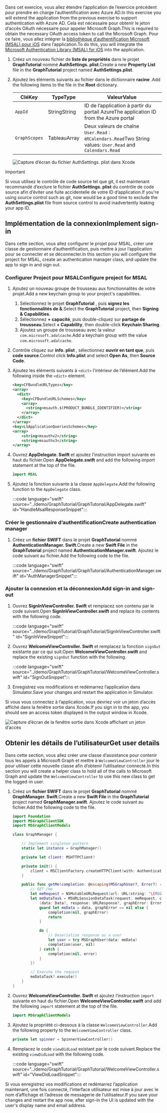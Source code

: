 <!-- markdownlint-disable MD002 MD041 -->

<span data-ttu-id="9318c-101">Dans cet exercice, vous allez étendre l’application de l’exercice précédent pour prendre en charge l’authentification avec Azure AD.</span><span class="sxs-lookup"><span data-stu-id="9318c-101">In this exercise you will extend the application from the previous exercise to support authentication with Azure AD.</span></span> <span data-ttu-id="9318c-102">Cela est nécessaire pour obtenir le jeton d’accès OAuth nécessaire pour appeler Microsoft Graph.</span><span class="sxs-lookup"><span data-stu-id="9318c-102">This is required to obtain the necessary OAuth access token to call the Microsoft Graph.</span></span> <span data-ttu-id="9318c-103">Pour ce faire, vous allez intégrer la [bibliothèque d’authentification Microsoft (MSAL) pour iOS](https://github.com/AzureAD/microsoft-authentication-library-for-objc) dans l’application.</span><span class="sxs-lookup"><span data-stu-id="9318c-103">To do this, you will integrate the [Microsoft Authentication Library (MSAL) for iOS](https://github.com/AzureAD/microsoft-authentication-library-for-objc) into the application.</span></span>

1. <span data-ttu-id="9318c-104">Créez un nouveau fichier de **liste de propriétés** dans le projet **GraphTutorial** nommé **AuthSettings. plist**.</span><span class="sxs-lookup"><span data-stu-id="9318c-104">Create a new **Property List** file in the **GraphTutorial** project named **AuthSettings.plist**.</span></span>
1. <span data-ttu-id="9318c-105">Ajoutez les éléments suivants au fichier dans le dictionnaire **racine** .</span><span class="sxs-lookup"><span data-stu-id="9318c-105">Add the following items to the file in the **Root** dictionary.</span></span>

    | <span data-ttu-id="9318c-106">Clé</span><span class="sxs-lookup"><span data-stu-id="9318c-106">Key</span></span> | <span data-ttu-id="9318c-107">Type</span><span class="sxs-lookup"><span data-stu-id="9318c-107">Type</span></span> | <span data-ttu-id="9318c-108">Valeur</span><span class="sxs-lookup"><span data-stu-id="9318c-108">Value</span></span> |
    |-----|------|-------|
    | `AppId` | <span data-ttu-id="9318c-109">String</span><span class="sxs-lookup"><span data-stu-id="9318c-109">String</span></span> | <span data-ttu-id="9318c-110">ID de l’application à partir du portail Azure</span><span class="sxs-lookup"><span data-stu-id="9318c-110">The application ID from the Azure portal</span></span> |
    | `GraphScopes` | <span data-ttu-id="9318c-111">Tableau</span><span class="sxs-lookup"><span data-stu-id="9318c-111">Array</span></span> | <span data-ttu-id="9318c-112">Deux valeurs de chaîne `User.Read` : et`Calendars.Read`</span><span class="sxs-lookup"><span data-stu-id="9318c-112">Two String values: `User.Read` and `Calendars.Read`</span></span> |

    ![Capture d’écran du fichier AuthSettings. plist dans Xcode](./images/auth-settings.png)

> [!IMPORTANT]
> <span data-ttu-id="9318c-114">Si vous utilisez le contrôle de code source tel que git, il est maintenant recommandé d’exclure le fichier **AuthSettings. plist** du contrôle de code source afin d’éviter une fuite accidentelle de votre ID d’application.</span><span class="sxs-lookup"><span data-stu-id="9318c-114">If you're using source control such as git, now would be a good time to exclude the **AuthSettings.plist** file from source control to avoid inadvertently leaking your app ID.</span></span>

## <a name="implement-sign-in"></a><span data-ttu-id="9318c-115">Implémentation de la connexion</span><span class="sxs-lookup"><span data-stu-id="9318c-115">Implement sign-in</span></span>

<span data-ttu-id="9318c-116">Dans cette section, vous allez configurer le projet pour MSAL, créer une classe de gestionnaire d’authentification, puis mettre à jour l’application pour se connecter et se déconnecter.</span><span class="sxs-lookup"><span data-stu-id="9318c-116">In this section you will configure the project for MSAL, create an authentication manager class, and update the app to sign in and sign out.</span></span>

### <a name="configure-project-for-msal"></a><span data-ttu-id="9318c-117">Configurer Project pour MSAL</span><span class="sxs-lookup"><span data-stu-id="9318c-117">Configure project for MSAL</span></span>

1. <span data-ttu-id="9318c-118">Ajoutez un nouveau groupe de trousseau aux fonctionnalités de votre projet.</span><span class="sxs-lookup"><span data-stu-id="9318c-118">Add a new keychain group to your project's capabilities.</span></span>
    1. <span data-ttu-id="9318c-119">Sélectionnez le projet **GraphTutorial** , puis **signez les fonctionnalités de &**.</span><span class="sxs-lookup"><span data-stu-id="9318c-119">Select the **GraphTutorial** project, then **Signing & Capabilities**.</span></span>
    1. <span data-ttu-id="9318c-120">Sélectionnez **+ capacité**, puis double-cliquez sur **partage de trousseau**.</span><span class="sxs-lookup"><span data-stu-id="9318c-120">Select **+ Capability**, then double-click **Keychain Sharing**.</span></span>
    1. <span data-ttu-id="9318c-121">Ajoutez un groupe de trousseau avec la valeur `com.microsoft.adalcache`.</span><span class="sxs-lookup"><span data-stu-id="9318c-121">Add a keychain group with the value `com.microsoft.adalcache`.</span></span>

1. <span data-ttu-id="9318c-122">Contrôle cliquez sur **info. plist** , sélectionnez **ouvrir en tant que**, puis **code source**.</span><span class="sxs-lookup"><span data-stu-id="9318c-122">Control click **Info.plist** and select **Open As**, then **Source Code**.</span></span>
1. <span data-ttu-id="9318c-123">Ajoutez les éléments suivants à `<dict>` l’intérieur de l’élément.</span><span class="sxs-lookup"><span data-stu-id="9318c-123">Add the following inside the `<dict>` element.</span></span>

    ```xml
    <key>CFBundleURLTypes</key>
    <array>
      <dict>
        <key>CFBundleURLSchemes</key>
        <array>
          <string>msauth.$(PRODUCT_BUNDLE_IDENTIFIER)</string>
        </array>
      </dict>
    </array>
    <key>LSApplicationQueriesSchemes</key>
    <array>
        <string>msauthv2</string>
        <string>msauthv3</string>
    </array>
    ```

1. <span data-ttu-id="9318c-124">Ouvrez **AppDelegate. Swift** et ajoutez l’instruction import suivante en haut du fichier.</span><span class="sxs-lookup"><span data-stu-id="9318c-124">Open **AppDelegate.swift** and add the following import statement at the top of the file.</span></span>

    ```Swift
    import MSAL
    ```

1. <span data-ttu-id="9318c-125">Ajoutez la fonction suivante à la classe `AppDelegate`.</span><span class="sxs-lookup"><span data-stu-id="9318c-125">Add the following function to the `AppDelegate` class.</span></span>

    :::code language="swift" source="../demo/GraphTutorial/GraphTutorial/AppDelegate.swift" id="HandleMsalResponseSnippet":::

### <a name="create-authentication-manager"></a><span data-ttu-id="9318c-126">Créer le gestionnaire d’authentification</span><span class="sxs-lookup"><span data-stu-id="9318c-126">Create authentication manager</span></span>

1. <span data-ttu-id="9318c-127">Créez un **fichier SWIFT** dans le projet **GraphTutorial** nommé **AuthenticationManager. Swift**.</span><span class="sxs-lookup"><span data-stu-id="9318c-127">Create a new **Swift File** in the **GraphTutorial** project named **AuthenticationManager.swift**.</span></span> <span data-ttu-id="9318c-128">Ajoutez le code suivant au fichier.</span><span class="sxs-lookup"><span data-stu-id="9318c-128">Add the following code to the file.</span></span>

    :::code language="swift" source="../demo/GraphTutorial/GraphTutorial/AuthenticationManager.swift" id="AuthManagerSnippet":::

### <a name="add-sign-in-and-sign-out"></a><span data-ttu-id="9318c-129">Ajouter la connexion et la déconnexion</span><span class="sxs-lookup"><span data-stu-id="9318c-129">Add sign-in and sign-out</span></span>

1. <span data-ttu-id="9318c-130">Ouvrez **SignInViewController. Swift** et remplacez son contenu par le code suivant.</span><span class="sxs-lookup"><span data-stu-id="9318c-130">Open **SignInViewController.swift** and replace its contents with the following code.</span></span>

    :::code language="swift" source="../demo/GraphTutorial/GraphTutorial/SignInViewController.swift" id="SignInViewSnippet":::

1. <span data-ttu-id="9318c-131">Ouvrez **WelcomeViewController. Swift** et remplacez la fonction `signOut` existante par ce qui suit.</span><span class="sxs-lookup"><span data-stu-id="9318c-131">Open **WelcomeViewController.swift** and replace the existing `signOut` function with the following.</span></span>

    :::code language="swift" source="../demo/GraphTutorial/GraphTutorial/WelcomeViewController.swift" id="SignOutSnippet":::

1. <span data-ttu-id="9318c-132">Enregistrez vos modifications et redémarrez l’application dans Simulator.</span><span class="sxs-lookup"><span data-stu-id="9318c-132">Save your changes and restart the application in Simulator.</span></span>

<span data-ttu-id="9318c-133">Si vous vous connectez à l’application, vous devriez voir un jeton d’accès affiché dans la fenêtre sortie dans Xcode.</span><span class="sxs-lookup"><span data-stu-id="9318c-133">If you sign in to the app, you should see an access token displayed in the output window in Xcode.</span></span>

![Capture d’écran de la fenêtre sortie dans Xcode affichant un jeton d’accès](./images/access-token-output.png)

## <a name="get-user-details"></a><span data-ttu-id="9318c-135">Obtenir les détails de l’utilisateur</span><span class="sxs-lookup"><span data-stu-id="9318c-135">Get user details</span></span>

<span data-ttu-id="9318c-136">Dans cette section, vous allez créer une classe d’assistance pour contenir tous les appels à Microsoft Graph et mettre à `WelcomeViewController` jour le pour utiliser cette nouvelle classe afin d’obtenir l’utilisateur connecté.</span><span class="sxs-lookup"><span data-stu-id="9318c-136">In this section you will create a helper class to hold all of the calls to Microsoft Graph and update the `WelcomeViewController` to use this new class to get the logged-in user.</span></span>

1. <span data-ttu-id="9318c-137">Créez un **fichier SWIFT** dans le projet **GraphTutorial** nommé **GraphManager. Swift**.</span><span class="sxs-lookup"><span data-stu-id="9318c-137">Create a new **Swift File** in the **GraphTutorial** project named **GraphManager.swift**.</span></span> <span data-ttu-id="9318c-138">Ajoutez le code suivant au fichier.</span><span class="sxs-lookup"><span data-stu-id="9318c-138">Add the following code to the file.</span></span>

    ```Swift
    import Foundation
    import MSGraphClientSDK
    import MSGraphClientModels

    class GraphManager {

        // Implement singleton pattern
        static let instance = GraphManager()

        private let client: MSHTTPClient?

        private init() {
            client = MSClientFactory.createHTTPClient(with: AuthenticationManager.instance)
        }

        public func getMe(completion: @escaping(MSGraphUser?, Error?) -> Void) {
            // GET /me
            let meRequest = NSMutableURLRequest(url: URL(string: "\(MSGraphBaseURL)/me")!)
            let meDataTask = MSURLSessionDataTask(request: meRequest, client: self.client, completion: {
                (data: Data?, response: URLResponse?, graphError: Error?) in
                guard let meData = data, graphError == nil else {
                    completion(nil, graphError)
                    return
                }

                do {
                    // Deserialize response as a user
                    let user = try MSGraphUser(data: meData)
                    completion(user, nil)
                } catch {
                    completion(nil, error)
                }
            })

            // Execute the request
            meDataTask?.execute()
        }
    }
    ```

1. <span data-ttu-id="9318c-139">Ouvrez **WelcomeViewController. Swift** et ajoutez l’instruction `import` suivante en haut du fichier.</span><span class="sxs-lookup"><span data-stu-id="9318c-139">Open **WelcomeViewController.swift** and add the following `import` statement at the top of the file.</span></span>

    ```Swift
    import MSGraphClientModels
    ```

1. <span data-ttu-id="9318c-140">Ajoutez la propriété ci-dessous à la classe `WelcomeViewController`.</span><span class="sxs-lookup"><span data-stu-id="9318c-140">Add the following property to the `WelcomeViewController` class.</span></span>

    ```Swift
    private let spinner = SpinnerViewController()
    ```

1. <span data-ttu-id="9318c-141">Remplacez le code `viewDidLoad` existant par le code suivant.</span><span class="sxs-lookup"><span data-stu-id="9318c-141">Replace the existing `viewDidLoad` with the following code.</span></span>

    :::code language="swift" source="../demo/GraphTutorial/GraphTutorial/WelcomeViewController.swift" id="ViewDidLoadSnippet":::

<span data-ttu-id="9318c-142">Si vous enregistrez vos modifications et redémarrez l’application maintenant, une fois connecté, l’interface utilisateur est mise à jour avec le nom d’affichage et l’adresse de messagerie de l’utilisateur.</span><span class="sxs-lookup"><span data-stu-id="9318c-142">If you save your changes and restart the app now, after sign-in the UI is updated with the user's display name and email address.</span></span>
